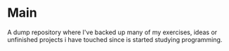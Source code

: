 # Main
A dump repository where I've backed up many of my exercises, ideas or unfinished projects i have touched since is started studying programming.
